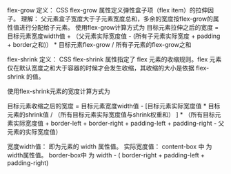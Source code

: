flex-grow
定义： CSS flex-grow 属性定义弹性盒子项（flex item）的拉伸因子。
理解： 父元素盒子宽度大于子元素宽度总和，多余的宽度按flex-grow的属性值进行分配给子元素。
使用flex-grow计算方式为
目标元素拉伸之后的宽度 = 目标元素宽度width值 + （父元素实际宽度值 - (所有子元素实际宽度 + padding + border之和)） * 目标元素flex-grow / 所有子元素的flex-grow之和


flex-shrink
定义： CSS flex-shrink 属性指定了 flex 元素的收缩规则。flex 元素仅在默认宽度之和大于容器的时候才会发生收缩，其收缩的大小是依据 flex-shrink 的值。

使用flex-shrink元素的宽度计算方式为

目标元素收缩之后的宽度 = 目标元素宽度width值  - [目标元素实际宽度值 * 目标元素的shrink值 / （所有目标元素实际宽度值与shrink权重和） ] * （所有目标元素实际宽度值 + border-left + border-right + padding-left + padding-right  - 父元素的实际宽度值）

宽度width值： 即为元素的 width 属性值。
实际宽度值： content-box 中 为 width属性值。 border-box中 为 width - ( border-right + padding-left + padding-right)
